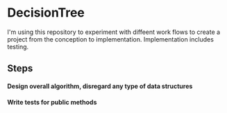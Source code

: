 # DecisionTree

I'm using this repository to experiment with diffeent work flows to create a project from the conception to implementation. Implementation includes testing.

## Steps

#### Design overall algorithm, disregard any type of data structures

#### Write tests for public methods
